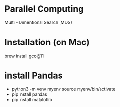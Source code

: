 # Parallel Computing

Multi - Dimentional Search (MDS)

# Installation (on Mac)

brew install gcc@11

# install Pandas

- python3 -m venv myenv
  source myenv/bin/activate
- pip install pandas
- pip install matplotlib
